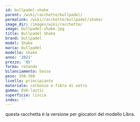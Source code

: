 ```yaml
---
id: bullpadel-shake
parent: /wiki/racchette/bullpadel/
permalink: /wiki/racchette/bullpadel/shake/
image_dir: /images/wiki/racchette/
image: bullpadel-shake.jpg
title: Bullpadel Shake
brand: bullpadel
model: Shake
marca: bullpadel
modello: shake
anno: '2021'
prezzo: '85'
forma: rotonda
bilanciamento: basso
peso: 350-360
livello: principiante
materiale: carbonio e fibra di vetro
gomma: EVA-lastic
superficie: liscia
index: ''
---
```

questa racchetta è la versione per giocatori del modello Libra.